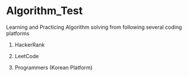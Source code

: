 # Algorithm_Test
Learning and Practicing Algorithm solving from following several coding platforms

1) HackerRank

2) LeetCode

3) Programmers (Korean Platform)
